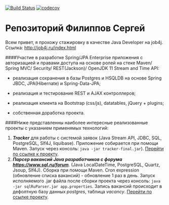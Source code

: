 [![Build Status](https://travis-ci.org/Fireserdg/job4j.svg?branch=master)](https://travis-ci.org/Fireserdg/job4j)
[![codecov](https://codecov.io/gh/Fireserdg/job4j/branch/master/graph/badge.svg)](https://codecov.io/gh/Fireserdg/job4j)
# Репозиторий Филиппов Сергей
Всем привет, я прохожу стажировку в качестве Java Developer на job4j. 
Ссылка: http://job4j.ru/index.html

####Участие в разработке Spring/JPA Enterprise приложения c авторизацией и правами доступа на основе ролей на стеке Maven/ Spring MVC/ Security/ REST(Jackson)/ OpenJDK 11 Stream and Time API:

+ реализация сохранения в базы Postgres и HSQLDB на основе Spring JBDC, 
  JPA(Hibernate) и Spring-Data-JPA;
+ реализация и тестирование REST и AJAX контроллеров;

+ реализация клиента на Bootstrap (css/js), datatables, jQuery + plugins;

+ собственная доработка проекта.

####Ниже представленны наиболее интересные реализованные проекты с указанием применямых технологий:

1. ***Tracker*** для работы с системой заявок (Java Stream API, JDBC, SQL, PostgreSQL, Slf4J, liquibase).
Приложение собирается при помощи Maven. Запуск через консоль: `java -jar tracker-final.jar`).
[Перейти по ссылке к проекту](https://github.com/Fireserdg/job4j/tree/master/chapter_002/tracker).
2. ***Парсер вакансий Java разработчиков с форума <https://www.sql.ru/forum>***. (Java LocalDateTime, PostgreSQL, Quartz, Jsoup, Slf4J).
Сборка при помощи Maven. Cron expression (обновление списка вакансий) - обновление 1 раз в день. 
Запуск исполняемого .jar файла после сборки проекта через консоль: `java -jar sqlRuParser.jar app.properties`. 
Запись вакансий происходит в дефолтную базу данных *postgres*, таблица *vacancy*. 
[Перейти по ссылке проекту](https://github.com/Fireserdg/job4j/tree/master/chapter_103/parser_vacancy).



